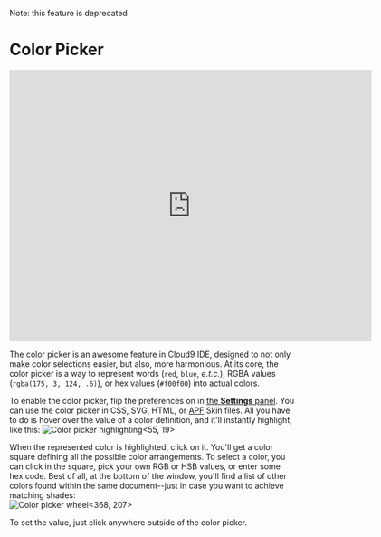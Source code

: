 Note: this feature is deprecated

# Color Picker

<div class="video-container">
<iframe width="640" height="480" src="https://www.youtube.com/embed/T0FAFF6fQi4" frameborder="0" allowfullscreen></iframe>
</div>

The color picker is an awesome feature in Cloud9 IDE, designed to not only make color selections easier, but also, more harmonious. At its core, the color picker is a way to represent words (`red`, `blue`, _e.t.c._), RGBA values (`rgba(175, 3, 124, .6)`), or hex values (`#f00f00`) into actual colors. 

To enable the color picker, flip the preferences on in [the **Settings** panel](./ide_preferences.html). You can use the color picker in CSS, SVG, HTML, or [APF](http://apf.ajax.org) Skin files. All you have to do is hover over the value of a color definition, and it'll instantly highlight, like this: ![Color picker highlighting](./resources/images/colorPickerHighlight.png)<55, 19>

When the represented color is highlighted, click on it. You'll get a color square defining all the possible color arrangements. To select a color, you can click in the square, pick your own RGB or HSB values, or enter some hex code. Best of all, at the bottom of the window, you'll find a list of other colors found within the same document--just in case you want to achieve matching shades:  
![Color picker wheel](./resources/images/colorPickerWheel.png)<368, 207>

To set the value, just click anywhere outside of the color picker.